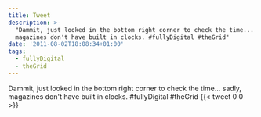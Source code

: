 ```yaml
---
title: Tweet
description: >-
  "Dammit, just looked in the bottom right corner to check the time... sadly,
  magazines don't have built in clocks. #fullyDigital #theGrid"
date: '2011-08-02T18:08:34+01:00'
tags:
  - fullyDigital
  - theGrid
---
```

Dammit, just looked in the bottom right corner to check the time... sadly, magazines don't have built in clocks. #fullyDigital #theGrid
      {{< tweet 0 0 >}}
    
